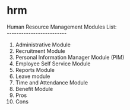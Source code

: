 # hrm
Human Resource Management
Modules List: <br/>
-------------------------<br/>
1. Administrative Module <br/>
2. Recruitment Module <br/>
3. Personal Information Manager Module (PIM)<br/>
4. Employee Self Service Module<br/>
5. Reports Module<br/>
6. Leave module <br/>
7. Time and Attendance Module <br/>
8. Benefit Module<br/>
9. Pros <br/>
10. Cons
